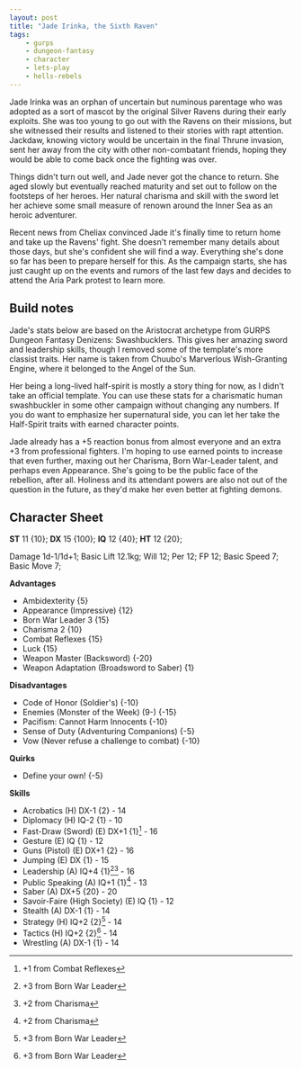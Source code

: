```yaml
---
layout: post
title: "Jade Irinka, the Sixth Raven"
tags:
    - gurps
    - dungeon-fantasy
    - character
    - lets-play
    - hells-rebels
---
```


Jade Irinka was an orphan of uncertain but numinous parentage who was adopted as
a sort of mascot by the original Silver Ravens during their early exploits. She
was too young to go out with the Ravens on their missions, but she witnessed
their results and listened to their stories with rapt attention. Jackdaw,
knowing victory would be uncertain in the final Thrune invasion, sent her away
from the city with other non-combatant friends, hoping they would be able to
come back once the fighting was over.

Things didn't turn out well, and Jade never got the chance to return. She aged
slowly but eventually reached maturity and set out to follow on the footsteps of
her heroes. Her natural charisma and skill with the sword let her achieve some
small measure of renown around the Inner Sea as an heroic adventurer.

Recent news from Cheliax convinced Jade it's finally time to return home and
take up the Ravens' fight. She doesn't remember many details about those days,
but she's confident she will find a way. Everything she's done so far has been
to prepare herself for this. As the campaign starts, she has just caught up on
the events and rumors of the last few days and decides to attend the Aria Park
protest to learn more.

## Build notes

Jade's stats below are based on the Aristocrat archetype from GURPS Dungeon
Fantasy Denizens: Swashbucklers. This gives her amazing sword and leadership
skills, though I removed some of the template's more classist traits. Her name
is taken from Chuubo's Marverlous Wish-Granting Engine, where it belonged to the
Angel of the Sun.

Her being a long-lived half-spirit is mostly a story thing for now, as I didn't
take an official template. You can use these stats for a charismatic human
swashbuckler in some other campaign without changing any numbers. If you do want
to emphasize her supernatural side, you can let her take the Half-Spirit traits
with earned character points.


Jade already has a +5 reaction bonus from almost everyone and an extra +3 from
professional fighters. I'm hoping to use earned points to increase that even
further, maxing out her Charisma, Born War-Leader talent, and perhaps even
Appearance. She's going to be the public face of the rebellion, after
all. Holiness and its attendant powers are also not out of the question in the
future, as they'd make her even better at fighting demons.

## Character Sheet

**ST** 11 {10}; **DX** 15 {100}; **IQ** 12 {40}; **HT** 12 {20};

Damage 1d-1/1d+1; Basic Lift 12.1kg; Will 12; Per 12; FP 12; Basic Speed 7;
Basic Move 7;

**Advantages**

- Ambidexterity {5}
- Appearance (Impressive) {12}
- Born War Leader 3 {15}
- Charisma 2 {10}
- Combat Reflexes {15}
- Luck {15}
- Weapon Master (Backsword) {-20}
- Weapon Adaptation (Broadsword to Saber) {1}

**Disadvantages**

- Code of Honor (Soldier's) {-10}
- Enemies (Monster of the Week) (9-) {-15}
- Pacifism: Cannot Harm Innocents {-10}
- Sense of Duty (Adventuring Companions) {-5}
- Vow (Never refuse a challenge to combat) {-10}

**Quirks**

- Define your own! {-5}

**Skills**

- Acrobatics (H) DX-1 {2} - 14
- Diplomacy (H) IQ-2 {1} - 10
- Fast-Draw (Sword) (E) DX+1 {1}[^1] - 16
- Gesture (E) IQ {1} - 12
- Guns (Pistol) (E) DX+1 {2} - 16
- Jumping (E) DX {1} - 15
- Leadership (A) IQ+4 {1}[^2][^3] - 16
- Public Speaking (A) IQ+1 {1}[^3] - 13
- Saber (A) DX+5 {20} - 20
- Savoir-Faire (High Society) (E) IQ {1} - 12
- Stealth (A) DX-1 {1} - 14
- Strategy (H) IQ+2 {2}[^2] - 14
- Tactics (H) IQ+2 {2}[^2] - 14
- Wrestling (A) DX-1 {1} - 14


[^1]: +1 from Combat Reflexes
[^2]: +3 from Born War Leader
[^3]: +2 from Charisma
